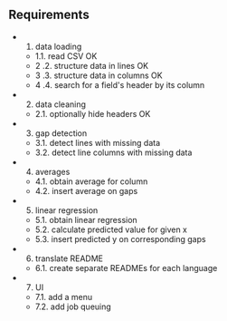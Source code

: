 ## Requirements

- 1. data loading
  - 1.1. read CSV OK
  - 2 .2. structure data in lines OK
  - 3 .3. structure data in columns OK
  - 4 .4. search for a field's header by its column
- 2. data cleaning
  - 2.1. optionally hide headers OK
- 3. gap detection 
  - 3.1. detect lines with missing data
  - 3.2. detect line columns with missing data
- 4. averages
  - 4.1. obtain average for column
  - 4.2. insert average on gaps
- 5. linear regression 
  - 5.1. obtain linear regression
  - 5.2. calculate predicted value for given x
  - 5.3. insert predicted y on corresponding gaps
- 6. translate README
  - 6.1. create separate READMEs for each language
- 7. UI
  - 7.1. add a menu
  - 7.2. add job queuing

